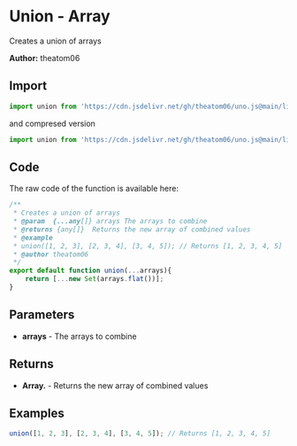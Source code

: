 # Union - Array
Creates a union of arrays

**Author:** theatom06

## Import 

```js
import union from 'https://cdn.jsdelivr.net/gh/theatom06/uno.js@main/lib/array/union.js';
```
and compresed version
```js
import union from 'https://cdn.jsdelivr.net/gh/theatom06/uno.js@main/lib/array/union.min.js';
```

## Code
The raw code of the function is available here:
```js
/**
 * Creates a union of arrays
 * @param  {...any[]} arrays The arrays to combine
 * @returns {any[]}  Returns the new array of combined values
 * @example
 * union([1, 2, 3], [2, 3, 4], [3, 4, 5]); // Returns [1, 2, 3, 4, 5]
 * @author theatom06
 */
export default function union(...arrays){
    return [...new Set(arrays.flat())];
}
```

## Parameters
* **arrays** - The arrays to combine


## Returns
* **Array.<any>** - Returns the new array of combined values


## Examples
```js
union([1, 2, 3], [2, 3, 4], [3, 4, 5]); // Returns [1, 2, 3, 4, 5]

```
